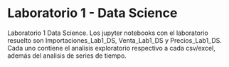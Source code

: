 # Laboratorio 1 - Data Science
Laboratorio 1 Data Science. 
Los jupyter notebooks con el laboratorio resuelto son Importaciones_Lab1_DS, Venta_Lab1_DS y Precios_Lab1_DS.
Cada uno contiene el analisis exploratorio respectivo a cada csv/excel, además del analisis de series de tiempo.
